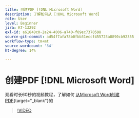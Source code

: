 ```yaml
---
title: 创建PDF [!DNL Microsoft Word]
description: 了解如何从 [!DNL Microsoft Word]
role: User
level: Beginner
jira: KT-13292
exl-id: a61848c0-2a24-4006-a740-f09ec7370598
source-git-commit: ad54f7afa78b0fbb31eccf455723a8890cb92355
workflow-type: tm+mt
source-wordcount: '34'
ht-degree: 14%

---
```


# 创建PDF [!DNL Microsoft Word]

观看时长60秒的视频教程，了解如何 [从Microsoft Word创建PDF](https://www.adobe.com/acrobat/online/word-to-pdf.html){target="_blank"}的

>[!VIDEO](https://video.tv.adobe.com/v/342627?quality=12&learn=on&hidetitle=true)
